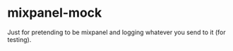 mixpanel-mock
=============

Just for pretending to be mixpanel and logging whatever you send to it (for testing).
